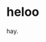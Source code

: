 <!--
title: hello8
tags: a, b, c
publishStatus: draft
license: cc-40-by-nd
notifyFollowers: true
-->

# heloo

hay.
